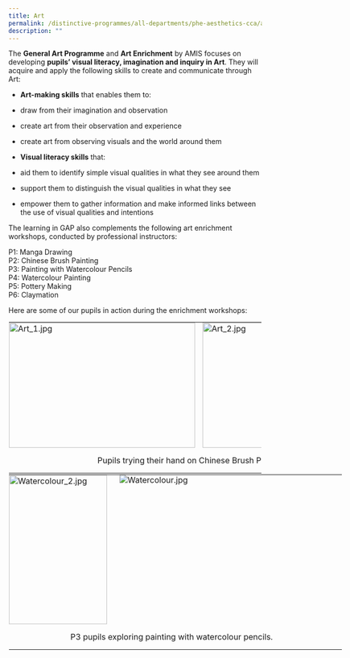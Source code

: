 ```yaml
---
title: Art
permalink: /distinctive-programmes/all-departments/phe-aesthetics-cca/aesthetics/art/
description: ""
---
```

The&nbsp;**General Art Programme**&nbsp;and&nbsp;**Art Enrichment**&nbsp;by AMIS focuses on developing&nbsp;**pupils’ visual literacy, imagination and inquiry in Art**. They will acquire and apply the following skills to create and communicate through Art:

  

*   **Art-making skills**&nbsp;that enables them to:

*   draw from their imagination and observation
*   create art from their observation and experience
*   create art from observing visuals and the world around them

  

*   **Visual literacy skills**&nbsp;that:

*   aid them to identify simple visual qualities in what they see around them
*   support them to distinguish the visual qualities in what they see
*   empower them to gather information and make informed links between the use of visual qualities and intentions

  

The learning in GAP also complements the following art enrichment workshops, conducted by professional instructors:

  

P1: Manga Drawing <br>
P2: Chinese Brush Painting <br>
P3: Painting with Watercolour Pencils <br>
P4: Watercolour Painting <br>
P5: Pottery Making <br>
P6: Claymation

  

Here are some of our pupils in action during the enrichment workshops:

<table style="margin: 0px 10px 0px 0px; outline: 0px; padding: 0px; border-collapse: collapse; float: left; border: 1px solid transparent; table-layout: fixed;" class="ives_tab_kosong ive_eobj_left"><tbody style="margin: 0px; outline: 0px; padding: 0px;"><tr style="margin: 0px; outline: 0px; padding: 0px;"><td style="margin: 0px; outline: 0px; padding: 0px 15px 15px 0px; vertical-align: top;"><img style="margin: auto; outline: 0px; padding: 0px; border: none; max-width: 100%; clear: both; display: block; width: 370px; height: 249px;" class="ive_eobj_center" alt="Art_1.jpg" src="https://yangzhengpri.moe.edu.sg/qql/slot/u703/2022/Distinctive%20Programmes/Aesthetics/Art/Art_1.jpg"></td><td style="margin: 0px; outline: 0px; padding: 0px 15px 15px 0px; vertical-align: top;"><img style="margin: auto; outline: 0px; padding: 0px; border: none; max-width: 100%; clear: both; display: block; width: 335px; height: 249px;" class="ive_eobj_center" alt="Art_2.jpg" src="https://yangzhengpri.moe.edu.sg/qql/slot/u703/2022/Distinctive%20Programmes/Aesthetics/Art/Art_2.jpg"></td></tr><tr style="margin: 0px; outline: 0px; padding: 0px;"><td style="margin: 0px; outline: 0px; padding: 0px 15px 15px 0px; vertical-align: top; text-align: center;" colspan="2">&nbsp; &nbsp;Pupils trying their hand on Chinese Brush Painting.</td></tr></tbody></table>

  

<table style="margin: 0px 10px 0px 0px; outline: 0px; padding: 0px; border-collapse: collapse; float: left; border: 1px solid transparent; table-layout: fixed; width: 663.9px;" class="ives_tab_kosong ive_eobj_left"><tbody style="margin: 0px; outline: 0px; padding: 0px;"><tr style="margin: 0px; outline: 0px; padding: 0px;"><td style="margin: 0px; outline: 0px; padding: 0px 15px 15px 0px; vertical-align: top; width: 198px;"><img style="margin: 0px 10px 0px 0px; outline: 0px; padding: 0px; border: none; max-width: 100%; float: left; width: 195px; height: 297px;" class="ive_eobj_left" alt="Watercolour_2.jpg" src="https://yangzhengpri.moe.edu.sg/qql/slot/u703/2022/Distinctive%20Programmes/Aesthetics/Art/Watercolour_2.jpg"><br style="margin: 0px; outline: 0px; padding: 0px;"></td><td style="margin: 0px; outline: 0px; padding: 0px 15px 15px 0px; vertical-align: top; width: 465px;"><img style="margin: 0px 10px 0px 0px; outline: 0px; padding: 0px; border: none; max-width: 100%; float: left;" class="ive_eobj_left" alt="Watercolour.jpg" src="https://yangzhengpri.moe.edu.sg/qql/slot/u703/2022/Distinctive%20Programmes/Aesthetics/Art/Watercolour.jpg"><br style="margin: 0px; outline: 0px; padding: 0px;"></td></tr><tr style="margin: 0px; outline: 0px; padding: 0px;"><td style="margin: 0px; outline: 0px; padding: 0px 15px 15px 0px; vertical-align: top; text-align: center;" colspan="2">P3 pupils exploring painting with watercolour pencils.</td></tr></tbody></table>
